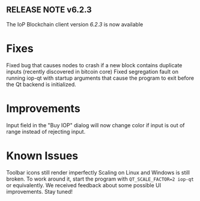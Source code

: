 **RELEASE NOTE v6.2.3**
-----------------------

The IoP Blockchain client version *6.2.3* is now available

Fixes
=====
Fixed bug that causes nodes to crash if a new block contains duplicate inputs (recently discovered in bitcoin core)
Fixed segregation fault on running iop-qt with startup arguments that cause the program to exit before the Qt backend is initialized.

Improvements
============
Input field in the "Buy IOP" dialog will now change color if input is out of range instead of rejecting input.


Known Issues
============
Toolbar icons still render imperfectly
Scaling on Linux and Windows is still broken. To work around it, start the program with `QT_SCALE_FACTOR=2 iop-qt` or equivalently.
We received feedback about some possible UI improvements. Stay tuned!
